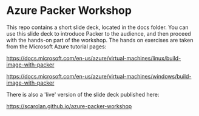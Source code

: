 # Azure Packer Workshop

This repo contains a short slide deck, located in the docs folder. You can use this slide deck to introduce Packer to the audience, and then proceed with the hands-on part of the workshop. The hands on exercises are taken from the Microsoft Azure tutorial pages:

https://docs.microsoft.com/en-us/azure/virtual-machines/linux/build-image-with-packer

https://docs.microsoft.com/en-us/azure/virtual-machines/windows/build-image-with-packer

There is also a 'live' version of the slide deck published here:

https://scarolan.github.io/azure-packer-workshop